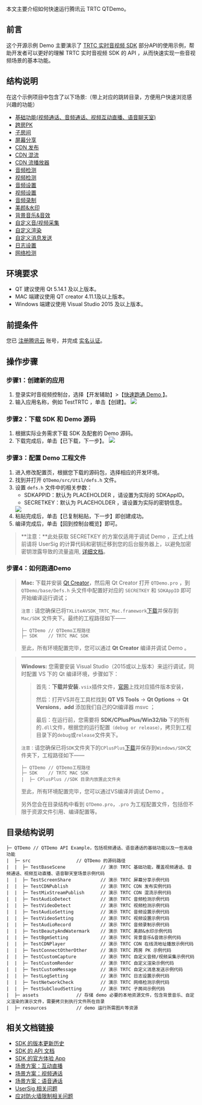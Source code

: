 本文主要介绍如何快速运行腾讯云 TRTC QTDemo。

## 前言
这个开源示例 Demo 主要演示了 [TRTC 实时音视频 SDK](https://cloud.tencent.com/document/product/647/32689) 部分API的使用示例，帮助开发者可以更好的理解 TRTC 实时音视频 SDK 的 API ，从而快速实现一些音视频场景的基本功能。 

## 结构说明
在这个示例项目中包含了以下场景:（带上对应的跳转目录，方便用户快速浏览感兴趣的功能）

  - [基础功能(视频通话、音频通话、视频互动直播、语音聊天室)](./src/TestBaseScene)
  - [跨房PK](./src/ConnectOtherRoom)
  - [子房间](./src/TestSubCloudSetting)
  - [屏幕分享](./src/TestScreenShare)
  - [CDN 发布](./src/TestCDNPublish)
  - [CDN 混流](./src/TestMixStreamPublish)
  - [CDN 流播放器](./src/TestCDNPlayer)
  - [音频检测](./src/TestAudioDetect)
  - [视频检测](../src/TestVideoDetect)
  - [音频设置](./src/TestAudioSetting)
  - [视频设置](./src/TestVideoSetting)
  - [音频录制](./src/TestAudioRecord)
  - [美颜&水印](./src/TestBeautyAndWatermark)
  - [背景音乐&音效](./src/TestBgmSetting)
  - [自定义音/视频采集](./src/TestCustomCapture)
  - [自定义渲染](./src/TestCustomRender)
  - [自定义消息发送](./src/TestCustomMessage)
  - [日志设置](./src/TestLogSetting)
  - [网络检测](./src/TestNetworkCheck)


## 环境要求
- QT 建议使用 Qt 5.14.1 及以上版本。
- MAC 端建议使用 QT creator 4.11.1及以上版本。
- Windows 端建议使用 Visual Studio 2015 及以上版本。

## 前提条件
您已 [注册腾讯云](https://cloud.tencent.com/document/product/378/17985) 账号，并完成 [实名认证](https://cloud.tencent.com/document/product/378/3629)。

## 操作步骤
[](id:step1)
### 步骤1：创建新的应用

1. 登录实时音视频控制台，选择【开发辅助】>【[快速跑通 Demo ](https://console.cloud.tencent.com/trtc/quickstart)】。
2. 输入应用名称，例如 TestTRTC ，单击【创建】。
![](https://main.qcloudimg.com/raw/9b2db43594f4744b42ef74c94494ea8e.png)

[](id:step2)
### 步骤2：下载 SDK 和 Demo 源码

1. 根据实际业务需求下载 SDK 及配套的 Demo 源码。
2. 下载完成后，单击【已下载，下一步】。
![](https://main.qcloudimg.com/raw/3b115019ddfd0866108ed1add30810d8.png)

[](id:step3)
### 步骤3：配置 Demo 工程文件
1. 进入修改配置页，根据您下载的源码包，选择相应的开发环境。
2. 找到并打开 `QTDemo/src/Util/defs.h` 文件。
3. 设置 `defs.h` 文件中的相关参数：
	<ul>
	<li/>SDKAPPID：默认为 PLACEHOLDER ，请设置为实际的 SDKAppID。
	<li/>SECRETKEY：默认为 PLACEHOLDER ，请设置为实际的密钥信息。</ul>
    <img src="https://main.qcloudimg.com/raw/8f64723d3e202a5345517a18f9e8c5d8.png"> 
4. 粘贴完成后，单击【已复制粘贴，下一步】即创建成功。
5. 编译完成后，单击【回到控制台概览】即可。

>**注意：**此处获取 SECRETKEY 的方案仅适用于调试 Demo ，正式上线前请将 UserSig 的计算代码和密钥迁移到您的后台服务器上，以避免加密密钥泄露导致的流量盗用, [详细文档](https://cloud.tencent.com/document/product/647/17275#Server)。

[](id:step4)
### 步骤4：如何跑通Demo
> 
>**Mac:** 下载并安装 [Qt Creator](https://www.qt.io/download-qt-installer?hsCtaTracking=99d9dd4f-5681-48d2-b096-470725510d34%7C074ddad0-fdef-4e53-8aa8-5e8a876d6ab4)，然后用 Qt Creator 打开 `QTDemo.pro` ，到 `QTDemo/base/Defs.h` 头文件中配置好对应的 `SECRETKEY` 和 `SDKAppID` 即可开始编译运行调试；
>
> `注意：`请您确保已将`TXLiteAVSDK_TRTC_Mac.framework`[下载](https://liteav.sdk.qcloud.com/download/latest/TXLiteAVSDK_TRTC_Mac_latest.tar.bz2)并保存到 `Mac/SDK` 文件夹下。最终的工程路径如下——
>```
>├─ QTDemo // QTDemo工程路径
>├─ SDK    // TRTC MAC SDK
>```
>  至此，所有环境配置完毕，您可以通过 **Qt Creator** 编译并调试 Demo 。

>---------
>  **Windows:** 您需要安装 Visual Studio（2015或以上版本）来运行调试，同时配置 VS 下的 Qt 编译环境，步骤如下：
>>首先：**下载并安装**`.vsix`插件文件，[官网](https://download.qt.io/official_releases/vsaddin/)上找对应插件版本安装，
>>
>>然后：打开VS并在工具栏找到 **QT VS Tools** -> **Qt Options** -> **Qt Versions**，**add** 添加我们自己的Qt编译器 msvc ；
>>
>>最后：在运行前，您需要将 **SDK/CPlusPlus/Win32/lib** 下的所有的`.dll`文件，根据您的运行配置`（debug or release）`，拷贝到工程目录下的`debug`或`release`文件夹下。
>
> `注意：`请您确保已将`SDK`文件夹下的`CPlusPlus`[下载](https://liteav.sdk.qcloud.com/download/latest/TXLiteAVSDK_TRTC_Win_latest.zip)并保存到`Windows/SDK`文件夹下，工程路径如下——
>```
>├─ QTDemo // QTDemo工程路径
>├─ SDK    // TRTC MAC SDK
>|  ├─ CPlusPlus //SDK 目录内放置此文件夹
>```
>
>
> 至此，所有环境配置完毕，您可以通过VS编译并调试 Demo 。
> 
> 另外您会在目录结构中看到 `QTDemo.pro`，`.pro` 为工程配置文件，包括但不限于资源文件引用、编译配置等。


## 目录结构说明
```
├─ QTDemo // QTDemo API Example，包括视频通话、语音通话的基础功能以及一些高级功能
|  ├─ src                 // QTDemo 的源码路径
|  |  ├─ TestBaseScene             // 演示 TRTC 基础功能，覆盖视频通话、音频通话、视频互动直播、语音聊天室场景示例代码
|  |  ├─ TestScreenShare           // 演示 TRTC 屏幕分享示例代码
|  |  ├─ TestCDNPublish            // 演示 TRTC CDN 发布实例代码
|  |  ├─ TestMixStreamPublish      // 演示 TRTC CDN 混流示例代码
|  |  ├─ TestAudioDetect           // 演示 TRTC 音频检测示例代码
|  |  ├─ TestVideoDetect           // 演示 TRTC 视频检测示例代码
|  |  ├─ TestAudioSetting          // 演示 TRTC 音频设置示例代码
|  |  ├─ TestVideoSetting          // 演示 TRTC 视频设置示例代码
|  |  ├─ TestAudioRecord           // 演示 TRTC 音频录制示例代码
|  |  ├─ TestBeautyAndWatermark    // 演示 TRTC 美颜&水印示例代码
|  |  ├─ TestBgmSetting            // 演示 TRTC 背景音乐&音效示例代码
|  |  ├─ TestCDNPlayer             // 演示 TRTC CDN 在线流地址播放示例代码
|  |  ├─ TestConnectOtherOther     // 演示 TRTC 跨房 PK 示例代码
|  |  ├─ TestCustomCapture         // 演示 TRTC 自定义音频/视频采集示例代码
|  |  ├─ TestCustomRender          // 演示 TRTC 自定义渲染示例代码
|  |  ├─ TestCustomMessage         // 演示 TRTC 自定义消息发送示例代码
|  |  ├─ TestLogSetting            // 演示 TRTC 日志设置示例代码
|  |  ├─ TestNetworkCheck          // 演示 TRTC 网络检测示例代码
|  |  ├─ TestSubCloudSetting       // 演示 TRTC 子房间示例代码
|  ├─ assets              // 存储 demo 必要的本地资源文件，包含背景音乐、自定义渲染的演示文件，需要拷贝到执行文件所在目录
|  ├─ resources           // demo 运行所需图片等资源
```
## 相关文档链接

- [SDK 的版本更新历史](https://github.com/tencentyun/TRTCSDK/releases)
- [SDK 的 API 文档](http://doc.qcloudtrtc.com/md_introduction_trtc_Windows_cpp_%E6%A6%82%E8%A7%88.html)
- [SDK 的官方体验 App](https://cloud.tencent.com/document/product/647/17021)
- [场景方案：互动直播](https://cloud.tencent.com/document/product/647/43181)
- [场景方案：视频通话](https://cloud.tencent.com/document/product/647/42044)
- [场景方案：语音通话](https://cloud.tencent.com/document/product/647/42046)
- [UserSig 相关问题](https://cloud.tencent.com/document/product/647/17275)
- [应对防火墙限制相关问题](https://cloud.tencent.com/document/product/647/34399)